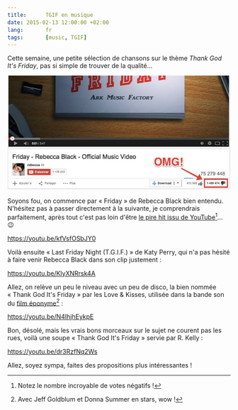 ```yaml
---
title:      TGIF en musique
date: 2015-02-13 12:00:00 +02:00
lang:       fr
tags:       [music, TGIF]
---
```


Cette semaine, une petite sélection de chansons sur le thème *Thank God It's Friday*, pas si simple de trouver de la qualité…

![](rebecca-black-friday-haters.jpg "Des avis catastrophique sur Youtube pour Rebecca Black")

Soyons fou, on commence par « Friday » de Rebecca Black bien entendu. N'hésitez pas à passer directement à la suivante, je comprendrais parfaitement, après tout c'est pas loin d'être [le pire hit issu de YouTube](https://www.youtube.com/watch?v=smTm7ESzc4k)[^1]… 😉

https://youtu.be/kfVsfOSbJY0

Voilà ensuite « Last Friday Night (T.G.I.F.) » de Katy Perry, qui n'a pas hésité à faire venir Rebecca Black dans son clip justement :

https://youtu.be/KlyXNRrsk4A

Allez, on relève un peu le niveau avec un peu de disco, la bien nommée « Thank God It's Friday » par les Love & Kisses, utilisée dans la bande son du [film éponyme](http://fr.wikipedia.org/wiki/Dieu_merci,_c%27est_vendredi)[^2] :

https://youtu.be/N4IhjhEykpE

Bon, désolé, mais les vrais bons morceaux sur le sujet ne courent pas les rues, voilà une soupe « Thank God It's Friday » servie par R. Kelly :

https://youtu.be/dr3RzfNq2Ws

Allez, soyez sympa, faites des propositions plus intéressantes !

[^1]: Notez le nombre incroyable de votes négatifs !

[^2]: Avec Jeff Goldblum et Donna Summer en stars, wow !



